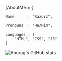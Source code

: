 [AboutMe = {

    Name      : "Razorz",

    Pronouns  : "He/Him",

    Languages : [
        "HTML", "CSS", "JS"
    ]
 ![Anurag's GitHub stats](https://github-readme-stats.vercel.app/api?username=Razor421&show_icons=true&theme=radical)





